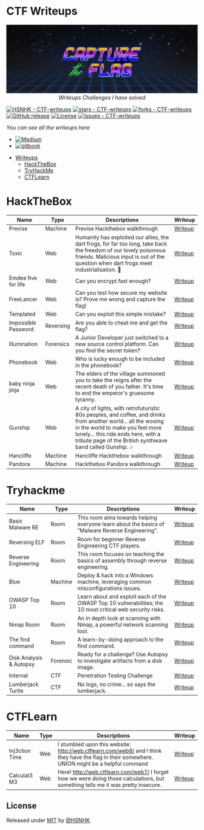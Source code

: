 # CTF Writeups
<p align="center">
<img src="resources/images/logo.jpg">
<br>
<i>Writeups Challenges I have solved</i>

[![HSNHK - CTF-writeups](https://img.shields.io/static/v1?label=HSNHK&message=CTF-writeups&color=blue&logo=github)](https://github.com/HSNHK/CTF-writeups)
[![stars - CTF-writeups](https://img.shields.io/github/stars/HSNHK/CTF-writeups?style=social)](https://github.com/HSNHK/CTF-writeups)
[![forks - CTF-writeups](https://img.shields.io/github/forks/HSNHK/CTF-writeups?style=social)](https://github.com/HSNHK/CTF-writeups) [![GitHub release](https://img.shields.io/github/release/HSNHK/CTF-writeups?include_prereleases=&sort=semver)](https://github.com/HSNHK/CTF-writeups/releases/)
[![License](https://img.shields.io/badge/License-MIT-blue)](#license)
[![issues - CTF-writeups](https://img.shields.io/github/issues/HSNHK/CTF-writeups)](https://github.com/HSNHK/CTF-writeups/issues)

</p>

<i>You can see all the writeups here</i>
- <a href="https://hsnhk.medium.com/"><img title="Medium" src="https://img.shields.io/badge/Medium-12100E?style=for-the-badge&logo=medium&logoColor=white"/></a>
- <a href="https://hsnhk.gitbook.io/ctf-writeups/"><img title="gitbook" src="https://img.shields.io/badge/GitBook-7B36ED?style=for-the-badge&logo=gitbook&logoColor=white"/></a>

* [Writeups](https://github.com/HSNHK/CTF-writeups)
    * [HackTheBox](#hackthebox)
    * [TryHackMe](#tryhackme)
    * [CTFLearn](#ctflearn)

# HackTheBox
| Name  | Type | Descriptions | Writeup | 
| ----- | ---- | ------------ | ------- |
| Previse | Machine | Previse Hackthebox walkthrough | [Writeup](HackTheBox/machines/Previse) |
| Toxic | Web | Humanity has exploited our allies, the dart frogs, for far too long, take back the freedom of our lovely poisonous friends. Malicious input is out of the question when dart frogs meet industrialisation. 🐸 | [Writeup](HackTheBox/challenges/web/Toxic) | 
| Emdee five for life | Web | Can you encrypt fast enough? | [Writeup](HackTheBox/challenges/web/Emdee-five-for-life) |
| FreeLancer | Web | Can you test how secure my website is? Prove me wrong and capture the flag! | [Writeup](HackTheBox/challenges/web/FreeLancer) |
| Templated | Web | Can you exploit this simple mistake? | [Writeup](HackTheBox/challenges/web/Templated) |
| Impossible Password | Reversing | Are you able to cheat me and get the flag? | [Writeup](HackTheBox/challenges/reversing/Impossible-Password) |
| Illumination | Forensics | A Junior Developer just switched to a new source control platform. Can you find the secret token? | [Writeup](HackTheBox/challenges/forensics/Illumination) |
| Phonebook | Web | Who is lucky enough to be included in the phonebook? | [Writeup](HackTheBox/challenges/web/Phonebook) |
| baby ninja jinja | Web | The elders of the village summoned you to take the reigns after the recent death of you father. It's time to end the emperor's gruesome tyranny. | [Writeup](HackTheBox/challenges/web/baby-ninja-jinja) |
| Gunship | Web | A city of lights, with retrofuturistic 80s peoples, and coffee, and drinks from another world... all the wooing in the world to make you feel more lonely... this ride ends here, with a tribute page of the British synthwave band called Gunship. 🎶 | [Writeup](HackTheBox/challenges/web/Gunship) |
| Hancliffe | Machine | Hancliffe Hackthebox walkthrough | [Writeup](https://hsnhk.medium.com/hackthebox-hancliffe-ff2aa3da1e3f) |
| Pandora  | Machine | Hackthebox Pandora walkthrough | [Writeup](https://hsnhk.medium.com/hackthebox-pandora-6831fa77ea29) |
# Tryhackme
| Name  | Type | Descriptions | Writeup | 
| ----- | ---- | ------------ | ------- |
| Basic Malware RE | Room | This room aims towards helping everyone learn about the basics of “Malware Reverse Engineering”. | [Writeup](https://hsnhk.medium.com/tryhackme-basic-malware-re-bfcd518fd314) |
| Reversing ELF | Room | Room for beginner Reverse Engineering CTF players. | [Writeup](https://hsnhk.medium.com/tryhackme-reversing-elf-60ab96969e41) |
| Reverse Engineering | Room | This room focuses on teaching the basics of assembly through reverse engineering. | [Writeup](https://hsnhk.medium.com/tryhackme-reverse-engineering-9cd408849f13) |
| Blue | Machine | Deploy & hack into a Windows machine, leveraging common misconfigurations issues. | [Writeup](https://hsnhk.medium.com/tryhackme-blue-1ccfae7c2e8a) |
| OWASP Top 10 | Room | Learn about and exploit each of the OWASP Top 10 vulnerabilities; the 10 most critical web security risks. | [Writeup](https://hsnhk.medium.com/tryhackme-owasp-top-10-e2b342c4f9f8) |
| Nmap Room | Room |  An in depth look at scanning with Nmap, a powerful network scanning tool. | [Writeup](https://hsnhk.medium.com/tryhackme-nmap-room-9db134d5c8cc) |
| The find command | Room | A learn-by-doing approach to the find command. | [Writeup](https://hsnhk.medium.com/tryhackme-the-find-command-d64026d89c3) |
| Disk Analysis & Autopsy | Forensic | Ready for a challenge? Use Autopsy to investigate artifacts from a disk image. | [Writeup](https://hsnhk.medium.com/tryhackme-disk-analysis-autopsy-f967c64feaf1) |
| Internal | CTF | Penetration Testing Challenge | [Writeup](https://hsnhk.medium.com/tryhackme-internal-a64eed0b1562) |
| Lumberjack Turtle | CTF | No logs, no crime... so says the lumberjack. | [Writeup](https://hsnhk.medium.com/tryhackme-lumberjack-turtle-db006d0a589e) |

# CTFLearn
| Name  | Type | Descriptions | Writeup | 
| ----- | ---- | ------------ | ------- |
| Inj3ction Time | Web | I stumbled upon this website: http://web.ctflearn.com/web8/ and I think they have the flag in their somewhere. UNION might be a helpful command | [Writeup](CTFlearn/web/Inj3ction-Time) |
| Calculat3 M3  | Web | Here! http://web.ctflearn.com/web7/ I forget how we were doing those calculations, but something tells me it was pretty insecure. | [Writeup](CTFlearn/web/Calculat3-M3) |

## License

Released under [MIT](/LICENSE) by [@HSNHK](https://github.com/HSNHK).

